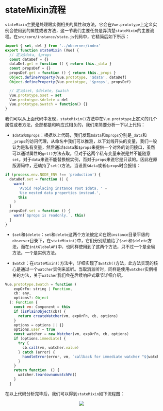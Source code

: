 # stateMixin流程
`stateMixin`主要是处理跟实例相关的属性和方法，它会在`Vue.prototype`上定义实例会使用到的属性或者方法，这一节我们主要任务是弄清楚`stateMixin`的主要流程。在`src/core/instance/state.js`代码中，它精简后如下所示：
```js
import { set, del } from '../observer/index'
export function stateMixin (Vue) {
  // 定义$data, $props
  const dataDef = {}
  dataDef.get = function () { return this._data }
  const propsDef = {}
  propsDef.get = function () { return this._props }
  Object.defineProperty(Vue.prototype, '$data', dataDef)
  Object.defineProperty(Vue.prototype, '$props', propsDef)

  // 定义$set, $delete, $watch
  Vue.prototype.$set = set
  Vue.prototype.$delete = del
  Vue.prototype.$watch = function() {}
}
```
我们可以从上面代码中发现，`stateMixin()`方法中在`Vue.prototype`上定义的几个属性或者方法，全部都是和响应式相关的，我们来简要分析一下以上代码：
* `$data和$props`：根据以上代码，我们发现`$data`和`$props`分别是`_data`和`_props`的访问代理，从命名中我们可以推测，以下划线开头的变量，我们一般认为是私有变量，然后通过`$data`和`$props`来提供一个对外的访问接口，虽然可以通过属性的`get()`方法去取，但对于这两个私有变量来说是并不能随意`set`，对于`data`来说不能替换根实例，而对于`props`来说它是只读的。因此在原版源码中，还劫持了`set()`方法，当设置`$data`或者`$props`时会报错：
```js
if (process.env.NODE_ENV !== 'production') {
  dataDef.set = function () {
    warn(
      'Avoid replacing instance root $data. ' +
      'Use nested data properties instead.',
      this
    )
  }
  propsDef.set = function () {
    warn(`$props is readonly.`, this)
  }
}
```
* `$set`和`$delete`：`set`和`delete`这两个方法被定义在跟`instance`目录平级的`observer`目录下，在`stateMixin()`中，它们分别赋值给了`$set`和`$delete`方法，而在`initGlobalAPI`中，也同样使用到了这两个方法，只不过一个是全局方法，一个是实例方法。

* `$watch`：在`stateMixin()`方法中，详细实现了`$watch()`方法，此方法实现的核心是通过一个`watcher`实例来监听。当取消监听时，同样是使用`watcher`实例相关的方法，关于`watcher`我们会在后续响应式章节详细介绍。
```js
Vue.prototype.$watch = function (
    expOrFn: string | Function,
    cb: any,
    options?: Object
  ): Function {
    const vm: Component = this
    if (isPlainObject(cb)) {
      return createWatcher(vm, expOrFn, cb, options)
    }
    options = options || {}
    options.user = true
    const watcher = new Watcher(vm, expOrFn, cb, options)
    if (options.immediate) {
      try {
        cb.call(vm, watcher.value)
      } catch (error) {
        handleError(error, vm, `callback for immediate watcher "${watcher.expression}"`)
      }
    }
    return function  () {
      watcher.teardownunwatchFn()
    }
  }
```
在以上代码分析完毕后，我们可以得到`stateMixin`如下流程图：
<div style="text-align: center">
  <img src="assets/images/vueAnalysis/stateMixin.png" />
</div>